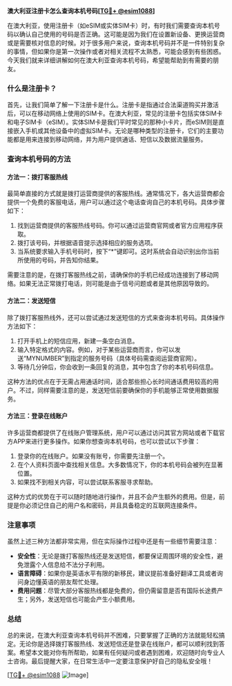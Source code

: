 **澳大利亚注册卡怎么查询本机号码[[TG💪+ @esim1088](https://t.me/s/esim1088)]**

在澳大利亚，使用注册卡（如eSIM或实体SIM卡）时，有时我们需要查询本机号码以确认自己使用的号码是否正确。这可能是因为我们在设置新设备、更换运营商或是需要核对信息的时候。对于很多用户来说，查询本机号码并不是一件特别复杂的事情，但如果你是第一次操作或者对相关流程不太熟悉，可能会感到有些困惑。今天我们就来详细讲解如何在澳大利亚查询本机号码，希望能帮助到有需要的朋友。

### 什么是注册卡？

首先，让我们简单了解一下注册卡是什么。注册卡是指通过合法渠道购买并激活后，可以在移动网络上使用的SIM卡。在澳大利亚，常见的注册卡包括实体SIM卡和电子SIM卡（eSIM）。实体SIM卡是我们平时常见的那种小卡片，而eSIM则是直接嵌入手机或其他设备中的虚拟SIM卡。无论是哪种类型的注册卡，它们的主要功能都是用来连接到移动网络，并为用户提供通话、短信以及数据流量服务。

### 查询本机号码的方法

#### 方法一：拨打客服热线
最简单直接的方式就是拨打运营商提供的客服热线。通常情况下，各大运营商都会提供一个免费的客服电话，用户可以通过这个电话查询自己的本机号码。具体步骤如下：

1. 找到运营商提供的客服热线号码。你可以通过运营商官网或者官方应用程序获取。
2. 拨打该号码，并根据语音提示选择相应的服务选项。
3. 当系统要求输入手机号码时，按下“*”键即可。这时系统会自动识别出你当前所使用的号码，并告知你结果。

需要注意的是，在拨打客服热线之前，请确保你的手机已经成功连接到了移动网络。如果无法正常拨打电话，则可能是由于信号问题或者是其他原因导致的。

#### 方法二：发送短信
除了拨打客服热线外，还可以尝试通过发送短信的方式来查询本机号码。具体操作方法如下：

1. 打开手机上的短信应用，新建一条空白消息。
2. 输入特定格式的内容。例如，对于某些运营商而言，你可以发送“MYNUMBER”到指定的服务号码（具体号码需查阅运营商官网）。
3. 等待几分钟后，你会收到一条回复的消息，其中包含了你的本机号码信息。

这种方法的优点在于无需占用通话时间，适合那些担心长时间通话费用较高的用户。不过，同样需要注意的是，发送短信前要确保你的手机能够正常使用数据服务。

#### 方法三：登录在线账户
许多运营商都提供了在线账户管理系统，用户可以通过访问其官方网站或者下载官方APP来进行更多操作。如果你想查询本机号码，也可以尝试以下步骤：

1. 登录你的在线账户。如果没有账号，你需要先注册一个。
2. 在个人资料页面中查找相关信息。大多数情况下，你的本机号码会被列在显著位置。
3. 如果找不到相关内容，可以尝试联系客服寻求帮助。

这种方式的优势在于可以随时随地进行操作，并且不会产生额外的费用。但是，前提是你必须记住自己的用户名和密码，并且具备稳定的互联网连接条件。

### 注意事项

虽然上述三种方法都非常实用，但在实际操作过程中还是有一些细节需要注意：

- **安全性**：无论是拨打客服热线还是发送短信，都要保证周围环境的安全性，避免泄露个人信息给不法分子利用。
- **语言障碍**：如果你是英语水平有限的新移民，建议提前准备好翻译工具或者询问身边懂英语的朋友帮忙处理。
- **费用问题**：尽管大部分客服热线都是免费的，但仍需留意是否有国际长途费产生；另外，发送短信也可能会产生小额费用。

### 总结

总的来说，在澳大利亚查询本机号码并不困难，只要掌握了正确的方法就能轻松搞定。无论你是选择拨打客服热线、发送短信还是登录在线账户，都可以顺利找到答案。希望本文能对你有所帮助，如果有任何疑问或者遇到困难，欢迎随时向专业人士咨询。最后提醒大家，在日常生活中一定要注意保护好自己的隐私安全哦！

[[TG💪+ @esim1088](https://t.me/s/esim1088) ![Image](https://i.postimg.cc/4NQfJmqS/Snipaste-2025-05-13-00-14-12.png)]